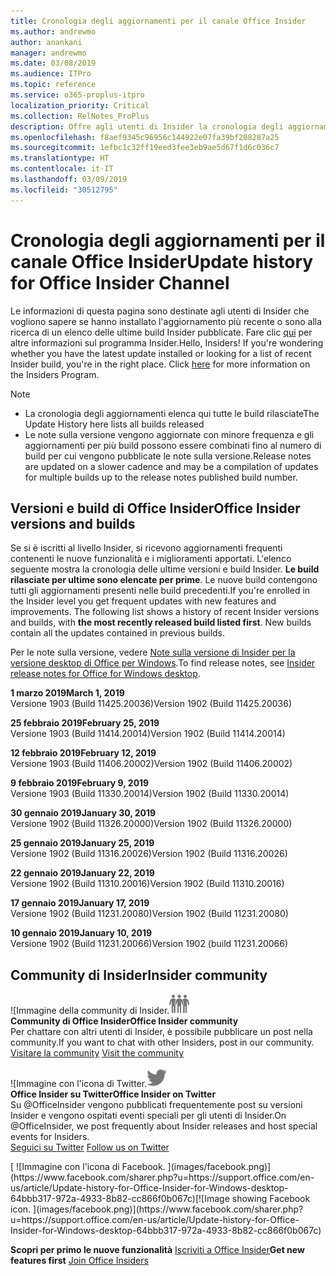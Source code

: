 ```yaml
---
title: Cronologia degli aggiornamenti per il canale Office Insider
ms.author: andrewmo
author: anankani
manager: andrewmo
ms.date: 03/08/2019
ms.audience: ITPro
ms.topic: reference
ms.service: o365-proplus-itpro
localization_priority: Critical
ms.collection: RelNotes_ProPlus
description: Offre agli utenti di Insider la cronologia degli aggiornamenti relativi alle versioni pubblicate nel circuito Insider Fast di Canale mensile per desktop Windows
ms.openlocfilehash: f8aef9345c96956c144922e07fa39bf208287a25
ms.sourcegitcommit: 1efbc1c32ff19eed3fee3eb9ae5d67f1d6c036c7
ms.translationtype: HT
ms.contentlocale: it-IT
ms.lasthandoff: 03/09/2019
ms.locfileid: "30512795"
---
```

# <a name="update-history-for-office-insider-channel"></a><span data-ttu-id="d6a28-103">Cronologia degli aggiornamenti per il canale Office Insider</span><span class="sxs-lookup"><span data-stu-id="d6a28-103">Update history for Office Insider Channel</span></span>

<span data-ttu-id="d6a28-p101">Le informazioni di questa pagina sono destinate agli utenti di Insider che vogliono sapere se hanno installato l'aggiornamento più recente o sono alla ricerca di un elenco delle ultime build Insider pubblicate. Fare clic [qui](https://insider.office.com/) per altre informazioni sul programma Insider.</span><span class="sxs-lookup"><span data-stu-id="d6a28-p101">Hello, Insiders! If you're wondering whether you have the latest update installed or looking for a list of recent Insider build, you're in the right place. Click [here](https://insider.office.com/) for more information on the Insiders Program.</span></span>

> [!NOTE]
> - <span data-ttu-id="d6a28-107">La cronologia degli aggiornamenti elenca qui tutte le build rilasciate</span><span class="sxs-lookup"><span data-stu-id="d6a28-107">The Update History here lists all builds released</span></span>
> - <span data-ttu-id="d6a28-108">Le note sulla versione vengono aggiornate con minore frequenza e gli aggiornamenti per più build possono essere combinati fino al numero di build per cui vengono pubblicate le note sulla versione.</span><span class="sxs-lookup"><span data-stu-id="d6a28-108">Release notes are updated on a slower cadence and may be a compilation of updates for multiple builds up to the release notes published build number.</span></span>



## <a name="office-insider-versions-and-builds"></a><span data-ttu-id="d6a28-109">Versioni e build di Office Insider</span><span class="sxs-lookup"><span data-stu-id="d6a28-109">Office Insider versions and builds</span></span>

<span data-ttu-id="d6a28-p102">Se si è iscritti al livello Insider, si ricevono aggiornamenti frequenti contenenti le nuove funzionalità e i miglioramenti apportati. L'elenco seguente mostra la cronologia delle ultime versioni e build Insider. **Le build rilasciate per ultime sono elencate per prime**. Le nuove build contengono tutti gli aggiornamenti presenti nelle build precedenti.</span><span class="sxs-lookup"><span data-stu-id="d6a28-p102">If you're enrolled in the Insider level you get frequent updates with new features and improvements. The following list shows a history of recent Insider versions and builds, with **the most recently released build listed first**. New builds contain all the updates contained in previous builds.</span></span> 

<span data-ttu-id="d6a28-113">Per le note sulla versione, vedere [Note sulla versione di Insider per la versione desktop di Office per Windows](https://docs.microsoft.com/it-IT/OfficeUpdates/release-notes-office-insider).</span><span class="sxs-lookup"><span data-stu-id="d6a28-113">To find release notes, see [Insider release notes for Office for Windows desktop](https://docs.microsoft.com/it-IT/OfficeUpdates/release-notes-office-insider).</span></span>

<span data-ttu-id="d6a28-114">**1 marzo 2019**</span><span class="sxs-lookup"><span data-stu-id="d6a28-114">**March 1, 2019**</span></span><br/> <span data-ttu-id="d6a28-115">Versione 1903 (Build 11425.20036)</span><span class="sxs-lookup"><span data-stu-id="d6a28-115">Version 1902 (Build 11425.20036)</span></span><br/> 

<span data-ttu-id="d6a28-116">**25 febbraio 2019**</span><span class="sxs-lookup"><span data-stu-id="d6a28-116">**February 25, 2019**</span></span><br/> <span data-ttu-id="d6a28-117">Versione 1903 (Build 11414.20014)</span><span class="sxs-lookup"><span data-stu-id="d6a28-117">Version 1902 (Build 11414.20014)</span></span><br/> 

<span data-ttu-id="d6a28-118">**12 febbraio 2019**</span><span class="sxs-lookup"><span data-stu-id="d6a28-118">**February 12, 2019**</span></span><br/> <span data-ttu-id="d6a28-119">Versione 1903 (Build 11406.20002)</span><span class="sxs-lookup"><span data-stu-id="d6a28-119">Version 1902 (Build 11406.20002)</span></span><br/> 

<span data-ttu-id="d6a28-120">**9 febbraio 2019**</span><span class="sxs-lookup"><span data-stu-id="d6a28-120">**February 9, 2019**</span></span><br/> <span data-ttu-id="d6a28-121">Versione 1903 (Build 11330.20014)</span><span class="sxs-lookup"><span data-stu-id="d6a28-121">Version 1902 (Build 11330.20014)</span></span><br/> 

<span data-ttu-id="d6a28-122">**30 gennaio 2019**</span><span class="sxs-lookup"><span data-stu-id="d6a28-122">**January 30, 2019**</span></span><br/> <span data-ttu-id="d6a28-123">Versione 1902 (Build 11326.20000)</span><span class="sxs-lookup"><span data-stu-id="d6a28-123">Version 1902 (Build 11326.20000)</span></span><br/> 

<span data-ttu-id="d6a28-124">**25 gennaio 2019**</span><span class="sxs-lookup"><span data-stu-id="d6a28-124">**January 25, 2019**</span></span><br/> <span data-ttu-id="d6a28-125">Versione 1902 (Build 11316.20026)</span><span class="sxs-lookup"><span data-stu-id="d6a28-125">Version 1902 (Build 11316.20026)</span></span><br/> 

<span data-ttu-id="d6a28-126">**22 gennaio 2019**</span><span class="sxs-lookup"><span data-stu-id="d6a28-126">**January 22, 2019**</span></span><br/> <span data-ttu-id="d6a28-127">Versione 1902 (Build 11310.20016)</span><span class="sxs-lookup"><span data-stu-id="d6a28-127">Version 1902 (Build 11310.20016)</span></span><br/> 

<span data-ttu-id="d6a28-128">**17 gennaio 2019**</span><span class="sxs-lookup"><span data-stu-id="d6a28-128">**January 17, 2019**</span></span><br/> <span data-ttu-id="d6a28-129">Versione 1902 (Build 11231.20080)</span><span class="sxs-lookup"><span data-stu-id="d6a28-129">Version 1902 (Build 11231.20080)</span></span><br/>

<span data-ttu-id="d6a28-130">**10 gennaio 2019**</span><span class="sxs-lookup"><span data-stu-id="d6a28-130">**January 10, 2019**</span></span><br/> <span data-ttu-id="d6a28-131">Versione 1902 (Build 11231.20066)</span><span class="sxs-lookup"><span data-stu-id="d6a28-131">Version 1902 (build 11231.20066)</span></span><br/> 


## <a name="insider-community"></a><span data-ttu-id="d6a28-132">Community di Insider</span><span class="sxs-lookup"><span data-stu-id="d6a28-132">Insider community</span></span>

<span data-ttu-id="d6a28-133">![Immagine della community di Insider.</span><span class="sxs-lookup"><span data-stu-id="d6a28-133">![Image showing insider community.</span></span> ](images/insidercommunity.png) <br/>
<span data-ttu-id="d6a28-134">**Community di Office Insider**</span><span class="sxs-lookup"><span data-stu-id="d6a28-134">**Office Insider community**</span></span><br/> <span data-ttu-id="d6a28-135">Per chattare con altri utenti di Insider, è possibile pubblicare un post nella community.</span><span class="sxs-lookup"><span data-stu-id="d6a28-135">If you want to chat with other Insiders, post in our community.</span></span><br/><span data-ttu-id="d6a28-136"> 
[Visitare la community](https://go.microsoft.com/fwlink/?linkid=843493)</span><span class="sxs-lookup"><span data-stu-id="d6a28-136"> 
[Visit the community](https://go.microsoft.com/fwlink/?linkid=843493)</span></span><br/> 

<span data-ttu-id="d6a28-137">![Immagine con l'icona di Twitter.</span><span class="sxs-lookup"><span data-stu-id="d6a28-137">![Image showing twitter icon.</span></span> ](images/twitter.png)<br/>
<span data-ttu-id="d6a28-138">**Office Insider su Twitter**</span><span class="sxs-lookup"><span data-stu-id="d6a28-138">**Office Insider on Twitter**</span></span><br/> <span data-ttu-id="d6a28-139">Su @OfficeInsider vengono pubblicati frequentemente post su versioni Insider e vengono ospitati eventi speciali per gli utenti di Insider.</span><span class="sxs-lookup"><span data-stu-id="d6a28-139">On @OfficeInsider, we post frequently about Insider releases and host special events for Insiders.</span></span><br/><span data-ttu-id="d6a28-140"> 
[Seguici su Twitter](https://go.microsoft.com/fwlink/?linkid=717717)</span><span class="sxs-lookup"><span data-stu-id="d6a28-140"> 
[Follow us on Twitter](https://go.microsoft.com/fwlink/?linkid=717717)</span></span><br/> 

<span data-ttu-id="d6a28-141">
  [
  ![Immagine con l'icona di Facebook. ](images/facebook.png)](https://www.facebook.com/sharer.php?u=https://support.office.com/en-us/article/Update-history-for-Office-Insider-for-Windows-desktop-64bbb317-972a-4933-8b82-cc866f0b067c)</span><span class="sxs-lookup"><span data-stu-id="d6a28-141">[![Image showing Facebook icon. ](images/facebook.png)](https://www.facebook.com/sharer.php?u=https://support.office.com/en-us/article/Update-history-for-Office-Insider-for-Windows-desktop-64bbb317-972a-4933-8b82-cc866f0b067c)</span></span>


<span data-ttu-id="d6a28-142">**Scopri per primo le nuove funzionalità**
[Iscriviti a Office Insider](https://insider.office.com/)</span><span class="sxs-lookup"><span data-stu-id="d6a28-142">**Get new features first**
[Join Office Insiders](https://insider.office.com/)</span></span>